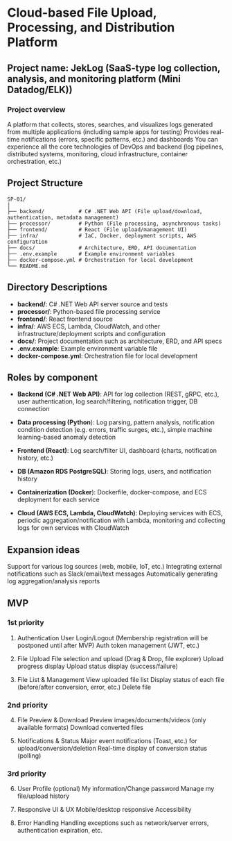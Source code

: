 # Cloud-based File Upload, Processing, and Distribution Platform


## Project name: JekLog (SaaS-type log collection, analysis, and monitoring platform (Mini Datadog/ELK))

### Project overview
A platform that collects, stores, searches, and visualizes logs generated from multiple applications (including sample apps for testing)
Provides real-time notifications (errors, specific patterns, etc.) and dashboards
You can experience all the core technologies of DevOps and backend (log pipelines, distributed systems, monitoring, cloud infrastructure, container orchestration, etc.)


## Project Structure

```
SP-01/
│
├── backend/           # C# .NET Web API (File upload/download, authentication, metadata management)
├── processor/         # Python (File processing, asynchronous tasks)
├── frontend/          # React (File upload/management UI)
├── infra/             # IaC, Docker, deployment scripts, AWS configuration
├── docs/              # Architecture, ERD, API documentation
├── .env.example       # Example environment variables
├── docker-compose.yml # Orchestration for local development
└── README.md
```

## Directory Descriptions
- **backend/**: C# .NET Web API server source and tests
- **processor/**: Python-based file processing service
- **frontend/**: React frontend source
- **infra/**: AWS ECS, Lambda, CloudWatch, and other infrastructure/deployment scripts and configuration
- **docs/**: Project documentation such as architecture, ERD, and API specs
- **.env.example**: Example environment variable file
- **docker-compose.yml**: Orchestration file for local development

## Roles by component
- **Backend (C# .NET Web API)**:
API for log collection (REST, gRPC, etc.), user authentication, log search/filtering, notification trigger, DB connection

- **Data processing (Python**):
Log parsing, pattern analysis, notification condition detection (e.g. errors, traffic surges, etc.), simple machine learning-based anomaly detection

- **Frontend (React)**:
Log search/filter UI, dashboard (charts, notification history, etc.)

- **DB (Amazon RDS PostgreSQL)**:
Storing logs, users, and notification history

- **Containerization (Docker**):
Dockerfile, docker-compose, and ECS deployment for each service

- **Cloud (AWS ECS, Lambda, CloudWatch)**:
Deploying services with ECS, periodic aggregation/notification with Lambda, monitoring and collecting logs for own services with CloudWatch

## Expansion ideas
Support for various log sources (web, mobile, IoT, etc.)
Integrating external notifications such as Slack/email/text messages
Automatically generating log aggregation/analysis reports



## MVP
### 1st priority
1. Authentication
User Login/Logout (Membership registration will be postponed until after MVP)
Auth token management (JWT, etc.)

2. File Upload
File selection and upload (Drag & Drop, file explorer)
Upload progress display
Upload status display (success/failure)

3. File List & Management
View uploaded file list
Display status of each file (before/after conversion, error, etc.)
Delete file

### 2nd priority
4. File Preview & Download
Preview images/documents/videos (only available formats)
Download converted files

5. Notifications & Status
Major event notifications (Toast, etc.) for upload/conversion/deletion
Real-time display of conversion status (polling)

### 3rd priority
6. User Profile (optional)
My information/Change password
Manage my file/upload history

7. Responsive UI & UX
Mobile/desktop responsive
Accessibility

8. Error Handling
Handling exceptions such as network/server errors, authentication expiration, etc.
